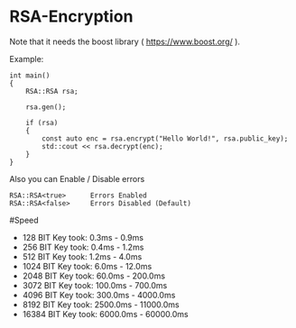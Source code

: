 # RSA-Encryption

Note that it needs the boost library ( https://www.boost.org/ ).

Example:
```
int main()
{
    RSA::RSA rsa;
    
    rsa.gen();
    
    if (rsa)
    {
        const auto enc = rsa.encrypt("Hello World!", rsa.public_key);
        std::cout << rsa.decrypt(enc);
    }
}
```

Also you can Enable / Disable errors
```
RSA::RSA<true>      Errors Enabled
RSA::RSA<false>     Errors Disabled (Default)
```

#Speed

* 128  BIT Key took: 0.3ms - 0.9ms
* 256  BIT Key took: 0.4ms - 1.2ms
* 512  BIT Key took: 1.2ms - 4.0ms
* 1024 BIT Key took: 6.0ms - 12.0ms
* 2048 BIT Key took: 60.0ms - 200.0ms
* 3072 BIT Key took: 100.0ms - 700.0ms
* 4096 BIT Key took: 300.0ms - 4000.0ms
* 8192 BIT Key took: 2500.0ms - 11000.0ms
* 16384 BIT Key took: 6000.0ms - 60000.0ms
